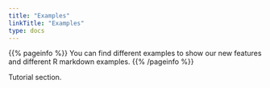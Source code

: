 ```yaml
---
title: "Examples"
linkTitle: "Examples"
type: docs
---
```


{{% pageinfo %}}
You can find different examples to show our new features and different R markdown examples.
{{% /pageinfo %}}


Tutorial section.
